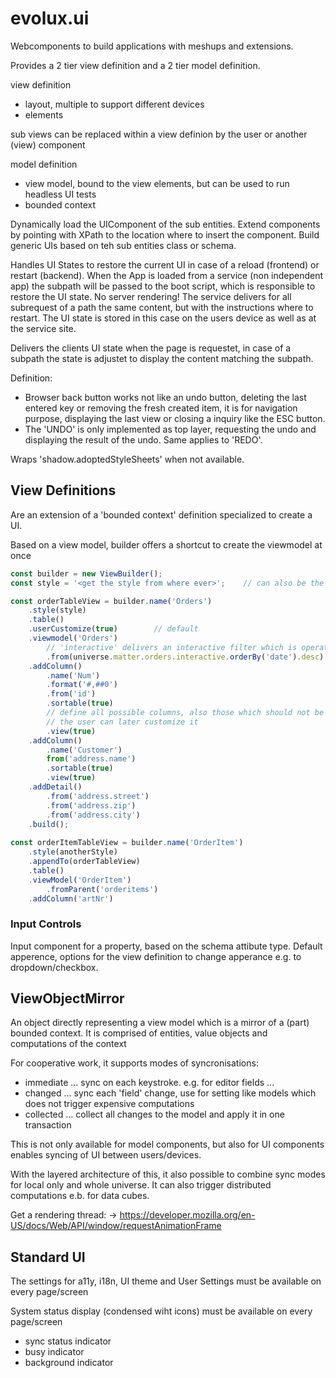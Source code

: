 evolux.ui
=========

Webcomponents to build applications with meshups and extensions. 

Provides a 2 tier view definition and a 2 tier model definition.

view definition
- layout, multiple to support different devices
- elements

sub views can be replaced within a view definion by the user or another (view) component

model definition
- view model, bound to the view elements, but can be used to run headless UI tests
- bounded context

Dynamically load the UIComponent of the sub entities.
Extend components by pointing with XPath to the location where to insert the component.
Build generic UIs based on teh sub entities class or schema.

Handles UI States to restore the current UI in case of a reload (frontend) or restart (backend).
When the App is loaded from a service (non independent app) the subpath will be passed to the boot script, which
is responsible to restore the UI state. No server rendering!
The service delivers for all subrequest of a path the same content, but with the instructions where to restart.
The UI state is stored in this case on the users device as well as at the service site. 

Delivers the clients UI state when the page is requestet, in case of a subpath the state is adjustet to display the
content matching the subpath.

Definition: 
- Browser back button works not like an undo button, deleting the last entered key or removing the 
fresh created item, it is for navigation purpose, displaying the last view or closing a inquiry like the ESC button.
- The 'UNDO' is only implemented as top layer, requesting the undo and displaying the result of the undo. Same applies to 'REDO'.

Wraps 'shadow.adoptedStyleSheets' when not available.

## View Definitions
Are an extension of a 'bounded context' definition specialized to create a UI.

Based on a view model, builder offers a shortcut to create the viewmodel at once

````js
const builder = new ViewBuilder();
const style = '<get the style from where ever>';    // can also be the result of StyleBuilder

const orderTableView = builder.name('Orders')
    .style(style)
    .table()
    .userCustomize(true)        // default
    .viewmodel('Orders')
        // 'interactive' delivers an interactive filter which is operated by the table
        .from(universe.matter.orders.interactive.orderBy('date').desc)    
    .addColumn()
        .name('Num')
        .format('#,##0')
        .from('id')
        .sortable(true)
        // define all possible columns, also those which should not be displayed by default --> .view(false)
        // the user can later customize it
        .view(true)             
    .addColumn()
        .name('Customer')
        from('address.name')
        .sortable(true)
        .view(true)
    .addDetail()
        .from('address.street')
        .from('address.zip')
        .from('address.city')
    .build();
    
const orderItemTableView = builder.name('OrderItem')
    .style(anotherStyle)
    .appendTo(orderTableView)
    .table()
    .viewModel('OrderItem')
        .fromParent('orderitems')
    .addColumn('artNr')

````

### Input Controls
Input component for a property, based on the schema attibute type. 
Default apperence, options for the view definition to change apperance e.g. to dropdown/checkbox.

## ViewObjectMirror
An object directly representing a view model which is a mirror of a (part) bounded context. It is comprised 
of entities, value objects and computations of the context

For cooperative work, it supports modes of syncronisations:
- immediate ... sync on each keystroke. e.g. for editor fields ...
- changed   ... sync each 'field' change, use for setting like models which does not trigger expensive computations
- collected ... collect all changes to the model and apply it in one transaction

This is not only available for model components, but also for UI components enables syncing of UI between users/devices.

With the layered architecture of this, it also possible to combine sync modes for local only and whole universe.
It can also trigger distributed computations e.b. for data cubes.

Get a rendering thread:
-> https://developer.mozilla.org/en-US/docs/Web/API/window/requestAnimationFrame 

## Standard UI
The settings for a11y, i18n, UI theme and User Settings must be available on every page/screen

System status display (condensed wiht icons) must be available on every page/screen
- sync status indicator
- busy indicator
- background indicator

